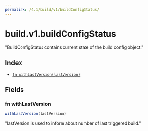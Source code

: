 ```yaml
---
permalink: /4.1/build/v1/buildConfigStatus/
---
```


# build.v1.buildConfigStatus

"BuildConfigStatus contains current state of the build config object."

## Index

* [`fn withLastVersion(lastVersion)`](#fn-withlastversion)

## Fields

### fn withLastVersion

```ts
withLastVersion(lastVersion)
```

"lastVersion is used to inform about number of last triggered build."